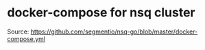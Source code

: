 # docker-compose for nsq cluster

Source: 
https://github.com/segmentio/nsq-go/blob/master/docker-compose.yml
